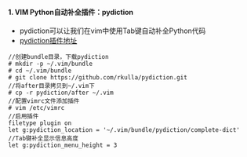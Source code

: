 #### 1. VIM Python自动补全插件：pydiction
- pydiction可以让我们在vim中使用Tab键自动补全Python代码
- [pydiction插件地址](https://github.com/rkulla/pydiction.git)
```
//创建bundle目录，下载pydiction
# mkdir -p ~/.vim/bundle
# cd ~/.vim/bundle
# git clone https://github.com/rkulla/pydiction.git
//将after目录拷贝到~/.vim下
# cp -r pydiction/after ~/.vim
//配置vimrc文件添加插件
# vim /etc/vimrc
//启用插件
filetype plugin on
let g:pydiction_location = '~/.vim/bundle/pydiction/complete-dict'
//Tab键补全显示信息高度
let g:pydiction_menu_height = 3
```
